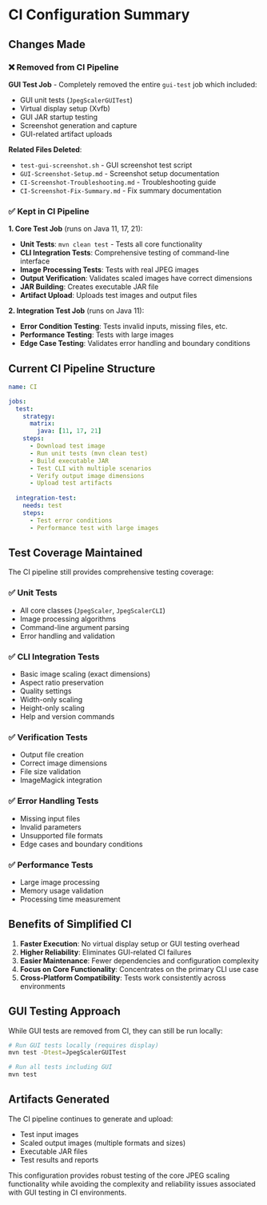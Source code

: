 # CI Configuration Summary

## Changes Made

### ❌ Removed from CI Pipeline

**GUI Test Job** - Completely removed the entire `gui-test` job which included:
- GUI unit tests (`JpegScalerGUITest`)
- Virtual display setup (Xvfb)
- GUI JAR startup testing
- Screenshot generation and capture
- GUI-related artifact uploads

**Related Files Deleted**:
- `test-gui-screenshot.sh` - GUI screenshot test script
- `GUI-Screenshot-Setup.md` - Screenshot setup documentation
- `CI-Screenshot-Troubleshooting.md` - Troubleshooting guide
- `CI-Screenshot-Fix-Summary.md` - Fix summary documentation

### ✅ Kept in CI Pipeline

**1. Core Test Job** (runs on Java 11, 17, 21):
- **Unit Tests**: `mvn clean test` - Tests all core functionality
- **CLI Integration Tests**: Comprehensive testing of command-line interface
- **Image Processing Tests**: Tests with real JPEG images
- **Output Verification**: Validates scaled images have correct dimensions
- **JAR Building**: Creates executable JAR file
- **Artifact Upload**: Uploads test images and output files

**2. Integration Test Job** (runs on Java 11):
- **Error Condition Testing**: Tests invalid inputs, missing files, etc.
- **Performance Testing**: Tests with large images
- **Edge Case Testing**: Validates error handling and boundary conditions

## Current CI Pipeline Structure

```yaml
name: CI

jobs:
  test:
    strategy:
      matrix:
        java: [11, 17, 21]
    steps:
      - Download test image
      - Run unit tests (mvn clean test)
      - Build executable JAR
      - Test CLI with multiple scenarios
      - Verify output image dimensions
      - Upload test artifacts
  
  integration-test:
    needs: test
    steps:
      - Test error conditions
      - Performance test with large images
```

## Test Coverage Maintained

The CI pipeline still provides comprehensive testing coverage:

### ✅ **Unit Tests**
- All core classes (`JpegScaler`, `JpegScalerCLI`)
- Image processing algorithms
- Command-line argument parsing
- Error handling and validation

### ✅ **CLI Integration Tests**
- Basic image scaling (exact dimensions)
- Aspect ratio preservation
- Quality settings
- Width-only scaling
- Height-only scaling
- Help and version commands

### ✅ **Verification Tests**
- Output file creation
- Correct image dimensions
- File size validation
- ImageMagick integration

### ✅ **Error Handling Tests**
- Missing input files
- Invalid parameters
- Unsupported file formats
- Edge cases and boundary conditions

### ✅ **Performance Tests**
- Large image processing
- Memory usage validation
- Processing time measurement

## Benefits of Simplified CI

1. **Faster Execution**: No virtual display setup or GUI testing overhead
2. **Higher Reliability**: Eliminates GUI-related CI failures
3. **Easier Maintenance**: Fewer dependencies and configuration complexity
4. **Focus on Core Functionality**: Concentrates on the primary CLI use case
5. **Cross-Platform Compatibility**: Tests work consistently across environments

## GUI Testing Approach

While GUI tests are removed from CI, they can still be run locally:

```bash
# Run GUI tests locally (requires display)
mvn test -Dtest=JpegScalerGUITest

# Run all tests including GUI
mvn test
```

## Artifacts Generated

The CI pipeline continues to generate and upload:
- Test input images
- Scaled output images (multiple formats and sizes)
- Executable JAR files
- Test results and reports

This configuration provides robust testing of the core JPEG scaling functionality while avoiding the complexity and reliability issues associated with GUI testing in CI environments.